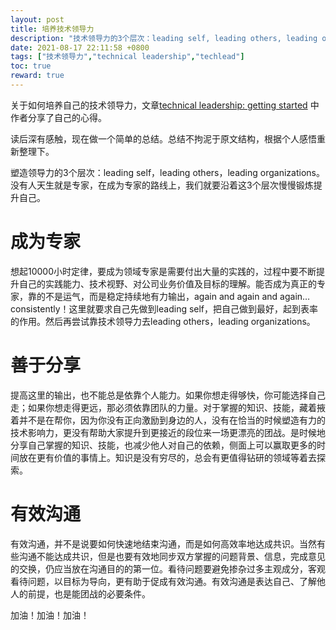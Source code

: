 ```yaml
---
layout: post  
title: 培养技术领导力  
description: "技术领导力的3个层次：leading self, leading others, leading organizations，你准备好了吗？"
date: 2021-08-17 22:11:58 +0800
tags: ["技术领导力","technical leadership","techlead"]
toc: true
reward: true
---
```


关于如何培养自己的技术领导力，文章[technical leadership: getting started](https://slack.engineering/technical-leadership-getting-started/) 中作者分享了自己的心得。

读后深有感触，现在做一个简单的总结。总结不拘泥于原文结构，根据个人感悟重新整理下。

塑造领导力的3个层次：leading self，leading others，leading organizations。没有人天生就是专家，在成为专家的路线上，我们就要沿着这3个层次慢慢锻炼提升自己。

# 成为专家

想起10000小时定律，要成为领域专家是需要付出大量的实践的，过程中要不断提升自己的实践能力、技术视野、对公司业务价值及目标的理解。能否成为真正的专家，靠的不是运气，而是稳定持续地有力输出，again and again and again…consistently！这里就要求自己先做到leading self，把自己做到最好，起到表率的作用。然后再尝试靠技术领导力去leading others，leading organizations。

# 善于分享

提高这里的输出，也不能总是依靠个人能力。如果你想走得够快，你可能选择自己走；如果你想走得更远，那必须依靠团队的力量。对于掌握的知识、技能，藏着掖着并不是在帮你，因为你没有正向激励到身边的人，没有在恰当的时候塑造有力的技术影响力，更没有帮助大家提升到更接近的段位来一场更漂亮的团战。是时候地分享自己掌握的知识、技能，也减少他人对自己的依赖，侧面上可以赢取更多的时间放在更有价值的事情上。知识是没有穷尽的，总会有更值得钻研的领域等着去探索。

# 有效沟通

有效沟通，并不是说要如何快速地结束沟通，而是如何高效率地达成共识。当然有些沟通不能达成共识，但是也要有效地同步双方掌握的问题背景、信息，完成意见的交换，仍应当放在沟通目的的第一位。看待问题要避免掺杂过多主观成分，客观看待问题，以目标为导向，更有助于促成有效沟通。有效沟通是表达自己、了解他人的前提，也是能团战的必要条件。

加油！加油！加油！

